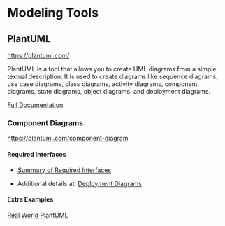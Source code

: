 # Modeling Tools

## PlantUML
https://plantuml.com/

PlantUML is a tool that allows you to create UML diagrams from a simple textual description. It is used to create diagrams like sequence diagrams, use case diagrams, class diagrams, activity diagrams, component diagrams, state diagrams, object diagrams, and deployment diagrams.

[Full Documentation](https://pdf.plantuml.net/PlantUML_Language_Reference_Guide_en.pdf)

### Component Diagrams
https://plantuml.com/component-diagram

#### Required Interfaces

* [Summary of Required Interfaces](https://stackoverflow.com/questions/55077828/using-required-provided-interfaces-in-component-diagrams-plantuml)

* Additional details at:
[Deployment Diagrams](https://plantuml.com/deployment-diagram)

#### Extra Examples

[Real World PlantUML](https://real-world-plantuml.com/?type=component)